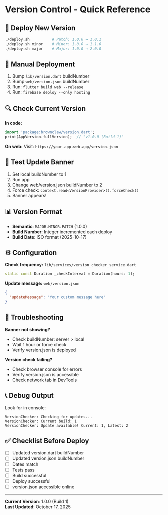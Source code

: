 # Version Control - Quick Reference

## 🚀 Deploy New Version

```bash
./deploy.sh          # Patch: 1.0.0 → 1.0.1
./deploy.sh minor    # Minor: 1.0.0 → 1.1.0  
./deploy.sh major    # Major: 1.0.0 → 2.0.0
```

## 📝 Manual Deployment

1. Bump `lib/version.dart` buildNumber
2. Bump `web/version.json` buildNumber  
3. Run: `flutter build web --release`
4. Run: `firebase deploy --only hosting`

## 🔍 Check Current Version

**In code:**
```dart
import 'package:brownclaw/version.dart';
print(AppVersion.fullVersion);  // "v1.0.0 (Build 1)"
```

**On web:**
Visit: `https://your-app.web.app/version.json`

## 🧪 Test Update Banner

1. Set local buildNumber to 1
2. Run app
3. Change web/version.json buildNumber to 2
4. Force check: `context.read<VersionProvider>().forceCheck()`
5. Banner appears!

## 📊 Version Format

- **Semantic**: `MAJOR.MINOR.PATCH` (1.0.0)
- **Build Number**: Integer incremented each deploy
- **Build Date**: ISO format (2025-10-17)

## ⚙️ Configuration

**Check frequency:** `lib/services/version_checker_service.dart`
```dart
static const Duration _checkInterval = Duration(hours: 1);
```

**Update message:** `web/version.json`
```json
{
  "updateMessage": "Your custom message here"
}
```

## 🐛 Troubleshooting

**Banner not showing?**
- Check buildNumber: server > local
- Wait 1 hour or force check
- Verify version.json is deployed

**Version check failing?**
- Check browser console for errors
- Verify version.json is accessible
- Check network tab in DevTools

## 📞 Debug Output

Look for in console:
```
VersionChecker: Checking for updates...
VersionChecker: Current build: 1
VersionChecker: Update available! Current: 1, Latest: 2
```

## ✅ Checklist Before Deploy

- [ ] Updated version.dart buildNumber
- [ ] Updated version.json buildNumber
- [ ] Dates match
- [ ] Tests pass
- [ ] Build successful
- [ ] Deploy successful
- [ ] version.json accessible online

---

**Current Version**: 1.0.0 (Build 1)  
**Last Updated**: October 17, 2025
